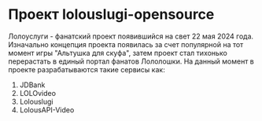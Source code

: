 # Проект lolouslugi-opensource
Лолоуслуги - фанатский проект появившийся на свет 22 мая 2024 года. Изначально концепция проекта появилась за счет популярной на тот момент игры "Альтушка для скуфа", затем проект стал тихонько перерастать в единый портал фанатов Лололошки. На данный момент в проекте разрабатываются такие сервисы как:
1. JDBank
2. LOLOvideo
4. Lolouslugi
5. LolousAPI-Video

